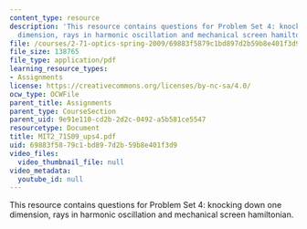 ```yaml
---
content_type: resource
description: 'This resource contains questions for Problem Set 4: knocking down one
  dimension, rays in harmonic oscillation and mechanical screen hamiltonian.'
file: /courses/2-71-optics-spring-2009/69883f5879c1bd897d2b59b8e401f3d9_MIT2_71S09_ups4.pdf
file_size: 138765
file_type: application/pdf
learning_resource_types:
- Assignments
license: https://creativecommons.org/licenses/by-nc-sa/4.0/
ocw_type: OCWFile
parent_title: Assignments
parent_type: CourseSection
parent_uid: 9e91e110-cd2b-2d2c-0492-a5b581ce5547
resourcetype: Document
title: MIT2_71S09_ups4.pdf
uid: 69883f58-79c1-bd89-7d2b-59b8e401f3d9
video_files:
  video_thumbnail_file: null
video_metadata:
  youtube_id: null
---
```

This resource contains questions for Problem Set 4: knocking down one dimension, rays in harmonic oscillation and mechanical screen hamiltonian.